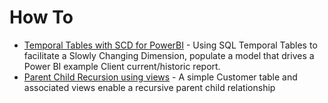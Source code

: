 # How To

* [Temporal Tables with SCD for PowerBI](./TemporalTablesSCD#temporal-table-scd) - Using SQL Temporal Tables to facilitate a Slowly Changing Dimension, populate a model that drives a Power BI example Client current/historic report. 
* [Parent Child Recursion using views](./RecursiveView) - A simple Customer table and associated views enable a recursive parent child relationship  
